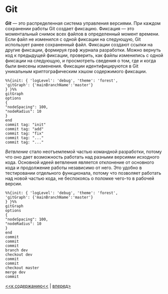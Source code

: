 # Git

***Git*** — это распределенная система управления версиями. При каждом сохранении работы Git создает фиксацию. Фиксация — это моментальный снимок всех файлов в определенный момент времени. Если файл не изменился с одной фиксации на следующую, Git использует ранее сохраненный файл. Фиксации создают ссылки на другие фиксации, формируя граф журнала разработки. Можно вернуть код к предыдущей фиксации, проверить, как файлы изменились с одной фиксации на следующую, и просмотреть сведения о том, где и когда были внесены изменения. Фиксации идентифицируются в Git уникальным криптографическим хэшом содержимого фиксации.

```mermaid
%%{init: { 'logLevel': 'debug', 'theme': 'forest', 
'gitGraph': {'mainBranchName':'master'}
} }%%
gitGraph
options
{
"nodeSpacing": 100,
"nodeRadius": 10
}
end
commit tag: "init"
commit tag: "add"
commit tag: "fix"
commit tag: "..."
commit tag: "..."
```
*Ветвление* стало неотъемлемой частью командной разработки, потому что оно дает возможность работать над разными версиями исходного кода. Основной идеей ветвления является отклонение от основного кода и продолжение работы независимо от него. Это удобно в тестировании отдельного функционала, потому что позволяет работать над новой частью кода, не беспокоясь о поломке чего-то в рабочей версии.

```mermaid
%%{init: { 'logLevel': 'debug', 'theme': 'forest', 
'gitGraph': {'mainBranchName':'master'}
} }%%
gitGraph
options
{
"nodeSpacing": 100,
"nodeRadius": 10
}
end
commit
commit
commit
branch dev
checkout dev
commit
commit
checkout master
merge dev
commit
```

[<<к содержанию<<](./readme.md) | [вперед>](./gitinstall.md)